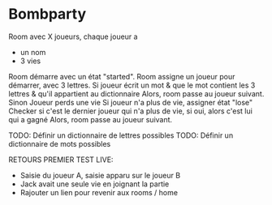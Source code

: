 # Bombparty

Room avec X joueurs, chaque joueur a
- un nom
- 3 vies

Room démarre avec un état "started".
Room assigne un joueur pour démarrer, avec 3 lettres.
Si joueur écrit un mot & que le mot contient les 3 lettres & qu'il appartient au dictionnaire
  Alors, room passe au joueur suivant.
Sinon
  Joueur perds une vie
    Si joueur n'a plus de vie, assigner état "lose"
    Checker si c'est le dernier joueur qui n'a plus de vie, si oui, alors c'est lui qui a gagné
  Alors, room passe au joueur suivant.


TODO: Définir un dictionnaire de lettres possibles
TODO: Définir un dictionnaire de mots possibles

RETOURS PREMIER TEST LIVE:

<!-- - Autofocus le champ quand c'est au tour du joueur -->
- Saisie du joueur A, saisie apparu sur le joueur B
- Jack avait une seule vie en joignant la partie
- Rajouter un lien pour revenir aux rooms / home

<!-- TypeError: Cannot read property 'lettersToUse' of undefined
    at index.vue:177
    at Array.map (<anonymous>)
    at a.computedLetters (index.vue:176)
    at nr.get (vue.runtime.esm.js:4479)
    at nr.evaluate (vue.runtime.esm.js:4584)
    at a.computedLetters (vue.runtime.esm.js:4836)
    at a.tt (index.vue?8d9c:8)
    at a.t._render (vue.runtime.esm.js:3548)
    at a.r (vue.runtime.esm.js:4066)
    at nr.get (vue.runtime.esm.js:4479) -->

<!-- - Eviter aux joueurs de double, triple ou N cliquer, MERCI GYUkk -->
<!-- - Empecher les joueurs de join une game si elle est "started" -->
<!-- - Joueur A perds une vie, joueur B aussi (cf problème dessus) -->
<!-- - Ajouter une indication sur le temps qu'il reste sur la saisie
  - Remplir le cercle au centre pour l'indication -->
